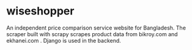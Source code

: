 # wiseshopper

An independent price comparison service website for Bangladesh. 
The scraper built with scrapy scrapes product data from bikroy.com and ekhanei.com . Django is used in the backend. 
